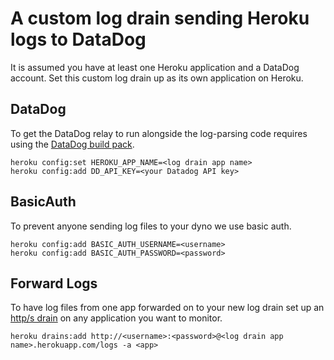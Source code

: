 A custom log drain sending Heroku logs to DataDog
=======

It is assumed you have at least one Heroku application and a DataDog account. Set this custom log drain up as its own application on Heroku.

## DataDog

To get the DataDog relay to run alongside the log-parsing code requires using the [DataDog build pack](https://github.com/miketheman/heroku-buildpack-datadog).

```
heroku config:set HEROKU_APP_NAME=<log drain app name>
heroku config:add DD_API_KEY=<your Datadog API key>
```

## BasicAuth

To prevent anyone sending log files to your dyno we use basic auth.

```
heroku config:add BASIC_AUTH_USERNAME=<username>
heroku config:add BASIC_AUTH_PASSWORD=<password>
```

## Forward Logs

To have log files from one app forwarded on to your new log drain set up an [http/s drain](https://devcenter.heroku.com/articles/log-drains#http-s-drains) on any application you want to monitor.

```
heroku drains:add http://<username>:<password>@<log drain app name>.herokuapp.com/logs -a <app>
```
